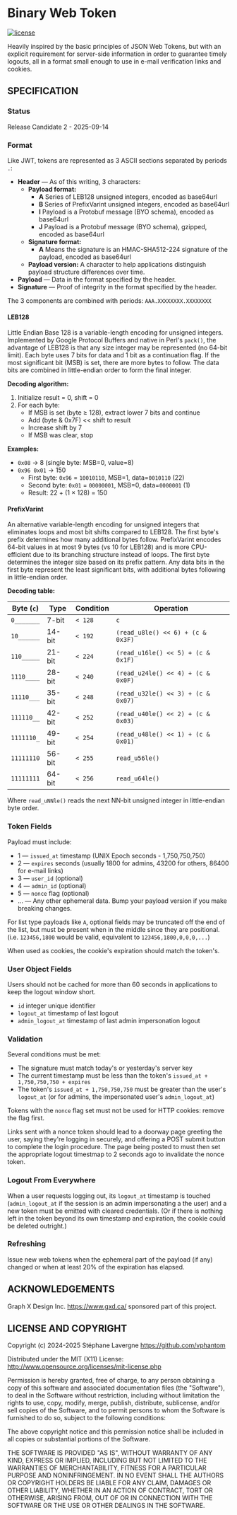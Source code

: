 # Binary Web Token

[![license](https://img.shields.io/github/license/vphantom/bwt.svg?style=plastic)]()

<!-- [![GitHub release](https://img.shields.io/github/release/vphantom/bwt.svg?style=plastic)]() -->

Heavily inspired by the basic principles of JSON Web Tokens, but with an explicit requirement for server-side information in order to guarantee timely logouts, all in a format small enough to use in e-mail verification links and cookies.

## SPECIFICATION

### Status

Release Candidate 2 - 2025-09-14

### Format

Like JWT, tokens are represented as 3 ASCII sections separated by periods `.`:

* **Header** — As of this writing, 3 characters:
  * **Payload format:**
    * **A** Series of LEB128 unsigned integers, encoded as base64url
    * **B** Series of PrefixVarint unsigned integers, encoded as base64url
    * **I** Payload is a Protobuf message (BYO schema), encoded as base64url
    * **J** Payload is a Protobuf message (BYO schema), gzipped, encoded as base64url
  * **Signature format:**
    * **A** Means the signature is an HMAC-SHA512-224 signature of the payload, encoded as base64url
  * **Payload version:** A character to help applications distinguish payload structure differences over time.
* **Payload** — Data in the format specified by the header.
* **Signature** — Proof of integrity in the format specified by the header.

The 3 components are combined with periods: `AAA.XXXXXXXX.XXXXXXXX`

#### LEB128

Little Endian Base 128 is a variable-length encoding for unsigned integers. Implemented by Google Protocol Buffers and native in Perl's `pack()`, the advantage of LEB128 is that any size integer may be represented (no 64-bit limit).  Each byte uses 7 bits for data and 1 bit as a continuation flag. If the most significant bit (MSB) is set, there are more bytes to follow. The data bits are combined in little-endian order to form the final integer.

**Decoding algorithm:**

1. Initialize result = 0, shift = 0
2. For each byte:
   - If MSB is set (byte ≥ 128), extract lower 7 bits and continue
   - Add (byte & 0x7F) << shift to result
   - Increase shift by 7
   - If MSB was clear, stop

**Examples:**

- `0x08` → 8 (single byte: MSB=0, value=8)
- `0x96 0x01` → 150
  - First byte: `0x96` = `10010110`, MSB=1, data=`0010110` (22)
  - Second byte: `0x01` = `00000001`, MSB=0, data=`0000001` (1)
  - Result: 22 + (1 × 128) = 150

#### PrefixVarint

An alternative variable-length encoding for unsigned integers that eliminates loops and most bit shifts compared to LEB128. The first byte's prefix determines how many additional bytes follow. PrefixVarint encodes 64-bit values in at most 9 bytes (vs 10 for LEB128) and is more CPU-efficient due to its branching structure instead of loops.  The first byte determines the integer size based on its prefix pattern. Any data bits in the first byte represent the least significant bits, with additional bytes following in little-endian order.

**Decoding table:**

| Byte (`c`) | Type   | Condition | Operation                          |
| ---------- | ------ | --------- | ---------------------------------- |
| `0_______` | 7-bit  | `< 128`   | `c`                                |
| `10______` | 14-bit | `< 192`   | `(read_u8le() << 6) + (c & 0x3F)`  |
| `110_____` | 21-bit | `< 224`   | `(read_u16le() << 5) + (c & 0x1F)` |
| `1110____` | 28-bit | `< 240`   | `(read_u24le() << 4) + (c & 0x0F)` |
| `11110___` | 35-bit | `< 248`   | `(read_u32le() << 3) + (c & 0x07)` |
| `111110__` | 42-bit | `< 252`   | `(read_u40le() << 2) + (c & 0x03)` |
| `1111110_` | 49-bit | `< 254`   | `(read_u48le() << 1) + (c & 0x01)` |
| `11111110` | 56-bit | `< 255`   | `read_u56le()`                     |
| `11111111` | 64-bit | `< 256`   | `read_u64le()`                     |

Where `read_uNNle()` reads the next NN-bit unsigned integer in little-endian byte order.

### Token Fields

Payload must include:

* 1 — `issued_at` timestamp (UNIX Epoch seconds - 1,750,750,750)
* 2 — `expires` seconds (usually 1800 for admins, 43200 for others, 86400 for e-mail links)
* 3 — `user_id` (optional)
* 4 — `admin_id` (optional)
* 5 — `nonce` flag (optional)
* ... — Any other ephemeral data. Bump your payload version if you make breaking changes.

For list type payloads like `A`, optional fields may be truncated off the end of the list, but must be present when in the middle since they are positional. (i.e. `123456,1800` would be valid, equivalent to `123456,1800,0,0,0,...`)

When used as cookies, the cookie's expiration should match the token's.

### User Object Fields

Users should not be cached for more than 60 seconds in applications to keep the logout window short.

* `id` integer unique identifier
* `logout_at` timestamp of last logout
* `admin_logout_at` timestamp of last admin impersonation logout

### Validation

Several conditions must be met:

* The signature must match today's or yesterday's server key
* The current timestamp must be less than the token's `issued_at + 1,750,750,750 + expires`
* The token's `issued_at + 1,750,750,750` must be greater than the user's `logout_at` (or for admins, the impersonated user's `admin_logout_at`)

Tokens with the `nonce` flag set must not be used for HTTP cookies: remove the flag first.

Links sent with a nonce token should lead to a doorway page greeting the user, saying they're logging in securely, and offering a POST submit button to complete the login procedure.  The page being posted to must then set the appropriate logout timestmap to 2 seconds ago to invalidate the nonce token.

### Logout From Everywhere

When a user requests logging out, its `logout_at` timestamp is touched (`admin_logout_at` if the session is an admin impersonating a the user) and a new token must be emitted with cleared credentials.  (Or if there is nothing left in the token beyond its own timestamp and expiration, the cookie could be deleted outright.)

### Refreshing

Issue new web tokens when the ephemeral part of the payload (if any) changed or when at least 20% of the expiration has elapsed.

## ACKNOWLEDGEMENTS

Graph X Design Inc. https://www.gxd.ca/ sponsored part of this project.

## LICENSE AND COPYRIGHT

Copyright (c) 2024-2025 Stéphane Lavergne <https://github.com/vphantom>

Distributed under the MIT (X11) License:
http://www.opensource.org/licenses/mit-license.php

Permission is hereby granted, free of charge, to any person obtaining a copy of this software and associated documentation files (the "Software"), to deal in the Software without restriction, including without limitation the rights to use, copy, modify, merge, publish, distribute, sublicense, and/or sell copies of the Software, and to permit persons to whom the Software is furnished to do so, subject to the following conditions:

The above copyright notice and this permission notice shall be included in all copies or substantial portions of the Software.

THE SOFTWARE IS PROVIDED "AS IS", WITHOUT WARRANTY OF ANY KIND, EXPRESS OR IMPLIED, INCLUDING BUT NOT LIMITED TO THE WARRANTIES OF MERCHANTABILITY, FITNESS FOR A PARTICULAR PURPOSE AND NONINFRINGEMENT. IN NO EVENT SHALL THE AUTHORS OR COPYRIGHT HOLDERS BE LIABLE FOR ANY CLAIM, DAMAGES OR OTHER LIABILITY, WHETHER IN AN ACTION OF CONTRACT, TORT OR OTHERWISE, ARISING FROM, OUT OF OR IN CONNECTION WITH THE SOFTWARE OR THE USE OR OTHER DEALINGS IN THE SOFTWARE.
